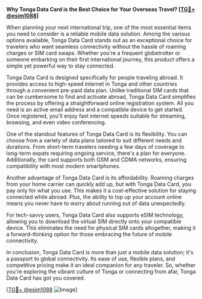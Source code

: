 **Why Tonga Data Card is the Best Choice for Your Overseas Travel? [[TG💪+ @esim1088](https://t.me/s/esim1088)]**

When planning your next international trip, one of the most essential items you need to consider is a reliable mobile data solution. Among the various options available, Tonga Data Card stands out as an exceptional choice for travelers who want seamless connectivity without the hassle of roaming charges or SIM card swaps. Whether you're a frequent globetrotter or someone embarking on their first international journey, this product offers a simple yet powerful way to stay connected.

Tonga Data Card is designed specifically for people traveling abroad. It provides access to high-speed internet in Tonga and other countries through a convenient pre-paid data plan. Unlike traditional SIM cards that can be cumbersome to find and activate abroad, Tonga Data Card simplifies the process by offering a straightforward online registration system. All you need is an active email address and a compatible device to get started. Once registered, you'll enjoy fast internet speeds suitable for streaming, browsing, and even video conferencing.

One of the standout features of Tonga Data Card is its flexibility. You can choose from a variety of data plans tailored to suit different needs and durations. From short-term travelers needing a few days of coverage to long-term expats requiring ongoing service, there's a plan for everyone. Additionally, the card supports both GSM and CDMA networks, ensuring compatibility with most modern smartphones.

Another advantage of Tonga Data Card is its affordability. Roaming charges from your home carrier can quickly add up, but with Tonga Data Card, you pay only for what you use. This makes it a cost-effective solution for staying connected while abroad. Plus, the ability to top up your account online means you never have to worry about running out of data unexpectedly.

For tech-savvy users, Tonga Data Card also supports eSIM technology, allowing you to download the virtual SIM directly onto your compatible device. This eliminates the need for physical SIM cards altogether, making it a forward-thinking option for those embracing the future of mobile connectivity.

In conclusion, Tonga Data Card is more than just a mobile data solution; it's a passport to global connectivity. Its ease of use, flexible plans, and competitive pricing make it an ideal companion for any traveler. So, whether you're exploring the vibrant culture of Tonga or connecting from afar, Tonga Data Card has got you covered.

[[TG💪+ @esim1088](https://t.me/s/esim1088) ![Image](https://i.postimg.cc/Y0z9fWf4/image.png)]